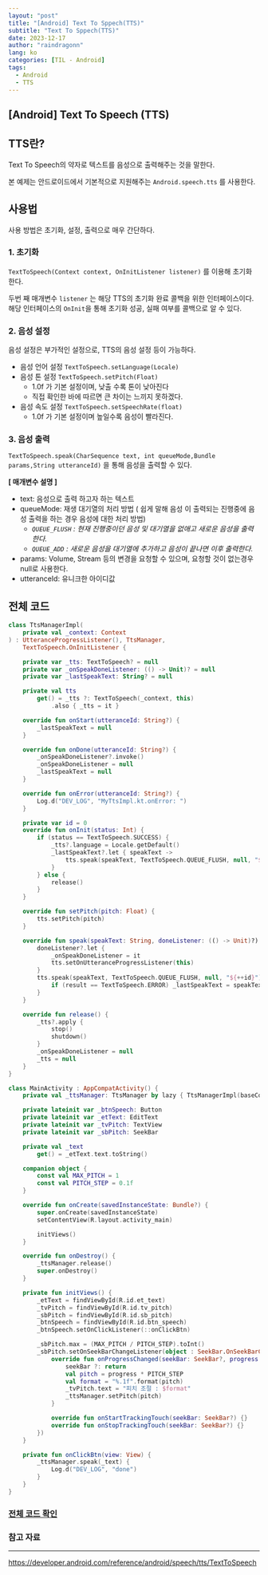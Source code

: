 ```yaml
---
layout: "post"
title: "[Android] Text To Sppech(TTS)"
subtitle: "Text To Sppech(TTS)"
date: 2023-12-17
author: "raindragonn"
lang: ko
categories: [TIL - Android]
tags:
  - Android
  - TTS
---
```


## [Android] Text To Speech (TTS)

## TTS란?

Text To Speech의 약자로 텍스트를 음성으로 출력해주는 것을 말한다.

본 예제는 안드로이드에서 기본적으로 지원해주는 `Android.speech.tts` 를 사용한다.

## 사용법

사용 방법은 초기화, 설정, 출력으로  매우 간단하다.

### 1. 초기화

`TextToSpeech(Context context, OnInitListener listener)` 를 이용해 초기화 한다.

두번 째 매개변수 `listener` 는 해당 TTS의 초기화 완료 콜백을 위한 인터페이스이다. 해당 인터페이스의 `OnInit`을 통해 초기화 성공, 실패 여부를 콜백으로 알 수 있다.

### 2. 음성 설정

음성 설정은 부가적인 설정으로, TTS의 음성 설정 등이 가능하다.

- 음성 언어 설정 `TextToSpeech.setLanguage(Locale)`
- 음성 톤 설정 `TextToSpeech.setPitch(Float)`
    - 1.0f 가 기본 설정이며, 낮출 수록 톤이 낮아진다
    - 직접 확인한 바에 따르면 큰 차이는 느끼지 못하겠다.
- 음성 속도 설정 `TextToSpeech.setSpeechRate(float)`
    - 1.0f 가 기본 설정이며 높일수록 음성이 빨라진다.

### 3. 음성 출력

`TextToSpeech.speak(CharSequence text, int queueMode,Bundle params,String utteranceId)` 을 통해 음성을 출력할 수 있다.

**[ 매개변수 설명 ]** 

- text: 음성으로 출력 하고자 하는 텍스트
- queueMode:  재생 대기열의 처리 방법 ( 쉽게 말해 음성 이 출력되는 진행중에 음성 출력을 하는 경우 음성에 대한 처리 방법)
    - *`QUEUE_FLUSH` :  현재 진행중이던 음성 및 대기열을 없애고 새로운 음성을 출력한다.*
    - *`QUEUE_ADD` : 새로운 음성을 대기열에 추가하고 음성이 끝나면 이후 출력한다.*
- params: Volume, Stream 등의 변경을 요청할 수 있으며, 요청할 것이 없는경우 null로 사용한다.
- utteranceId: 유니크한 아이디값

## 전체 코드

```kotlin
class TtsManagerImpl(
    private val _context: Context
) : UtteranceProgressListener(), TtsManager,
    TextToSpeech.OnInitListener {

    private var _tts: TextToSpeech? = null
    private var _onSpeakDoneListener: (() -> Unit)? = null
    private var _lastSpeakText: String? = null

    private val tts
        get() = _tts ?: TextToSpeech(_context, this)
            .also { _tts = it }

    override fun onStart(utteranceId: String?) {
        _lastSpeakText = null
    }

    override fun onDone(utteranceId: String?) {
        _onSpeakDoneListener?.invoke()
        _onSpeakDoneListener = null
        _lastSpeakText = null
    }

    override fun onError(utteranceId: String?) {
        Log.d("DEV_LOG", "MyTtsImpl.kt.onError: ")
    }

    private var id = 0
    override fun onInit(status: Int) {
        if (status == TextToSpeech.SUCCESS) {
            _tts?.language = Locale.getDefault()
            _lastSpeakText?.let { speakText ->
                tts.speak(speakText, TextToSpeech.QUEUE_FLUSH, null, "${++id}")
            }
        } else {
            release()
        }
    }

    override fun setPitch(pitch: Float) {
        tts.setPitch(pitch)
    }

    override fun speak(speakText: String, doneListener: (() -> Unit)?) {
        doneListener?.let {
            _onSpeakDoneListener = it
            tts.setOnUtteranceProgressListener(this)
        }
        tts.speak(speakText, TextToSpeech.QUEUE_FLUSH, null, "${++id}").let { result ->
            if (result == TextToSpeech.ERROR) _lastSpeakText = speakText
        }
    }

    override fun release() {
        _tts?.apply {
            stop()
            shutdown()
        }
        _onSpeakDoneListener = null
        _tts = null
    }
}
```

```kotlin
class MainActivity : AppCompatActivity() {
    private val _ttsManager: TtsManager by lazy { TtsManagerImpl(baseContext) }

    private lateinit var _btnSpeech: Button
    private lateinit var _etText: EditText
    private lateinit var _tvPitch: TextView
    private lateinit var _sbPitch: SeekBar

    private val _text
        get() = _etText.text.toString()

    companion object {
        const val MAX_PITCH = 1
        const val PITCH_STEP = 0.1f
    }

    override fun onCreate(savedInstanceState: Bundle?) {
        super.onCreate(savedInstanceState)
        setContentView(R.layout.activity_main)

        initViews()
    }

    override fun onDestroy() {
        _ttsManager.release()
        super.onDestroy()
    }

    private fun initViews() {
        _etText = findViewById(R.id.et_text)
        _tvPitch = findViewById(R.id.tv_pitch)
        _sbPitch = findViewById(R.id.sb_pitch)
        _btnSpeech = findViewById(R.id.btn_speech)
        _btnSpeech.setOnClickListener(::onClickBtn)

        _sbPitch.max = (MAX_PITCH / PITCH_STEP).toInt()
        _sbPitch.setOnSeekBarChangeListener(object : SeekBar.OnSeekBarChangeListener {
            override fun onProgressChanged(seekBar: SeekBar?, progress: Int, fromUser: Boolean) {
                seekBar ?: return
                val pitch = progress * PITCH_STEP
                val format = "%.1f".format(pitch)
                _tvPitch.text = "피치 조절 : $format"
                _ttsManager.setPitch(pitch)
            }

            override fun onStartTrackingTouch(seekBar: SeekBar?) {}
            override fun onStopTrackingTouch(seekBar: SeekBar?) {}
        })
    }

    private fun onClickBtn(view: View) {
        _ttsManager.speak(_text) {
            Log.d("DEV_LOG", "done")
        }
    }
}
```

### [전체 코드 확인](https://github.com/raindragonn/TtsStudy)

### 참고 자료

---

https://developer.android.com/reference/android/speech/tts/TextToSpeech